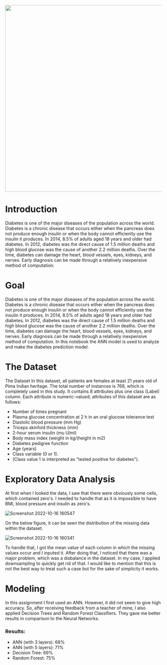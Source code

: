 <img width="600px" src="https://miro.medium.com/max/1400/0*IJxyJh__userm-j_.png">

# Introduction
Diabetes is one of the major diseases of the population across the world. Diabetes is a chronic disease that occurs either when the pancreas does not produce enough insulin or when the body cannot efficiently use the insulin it produces. In 2014, 8.5% of adults aged 18 years and older had diabetes. In 2012, diabetes was the direct cause of 1.5 million deaths and high blood glucose was the cause of another 2.2 million deaths. Over the time, diabetes can damage the heart, blood vessels, eyes, kidneys, and nerves. Early diagnosis can be made through a relatively inexpensive method of computation. 

# Goal
Diabetes is one of the major diseases of the population across the world. Diabetes is a chronic disease that occurs either when the pancreas does not produce enough insulin or when the body cannot efficiently use the insulin it produces. In 2014, 8.5% of adults aged 18 years and older had diabetes. In 2012, diabetes was the direct cause of 1.5 million deaths and high blood glucose was the cause of another 2.2 million deaths. Over the time, diabetes can damage the heart, blood vessels, eyes, kidneys, and nerves. Early diagnosis can be made through a relatively inexpensive method of computation. In this notebook the ANN model is used to analyze and make the diabetes prediction model.

# The Dataset
The Dataset
In this dataset, all patients are females at least 21 years old of Pima Indian heritage. The total number of instances is 768, which is completely used in this study. It contains 8 attributes plus one class (Label) column. Each attribute is numeric-valued; attributes of this dataset are as follows:

- Number of times pregnant
- Plasma glucose concentration at 2 h in an oral glucose tolerance test
- Diastolic blood pressure (mm Hg)
- Triceps skinfold thickness (mm)
- 2-hour serum insulin (mu U/ml)
- Body mass index (weight in kg/(height in m2)
- Diabetes pedigree function
- Age (years)
- Class variable (0 or 1).
- (Class value 1 is interpreted as "tested positive for diabetes").

# Exploratory Data Analysis
At first when I looked the data, I saw that there were obviously some cells, which contained zero's. I needed to handle that as it is impossible to have BMI, blood pressure and insulin as zero's.

![Screenshot 2022-10-16 160547](https://user-images.githubusercontent.com/64732465/196039871-c2723f84-9d20-4715-8497-36da062d0f22.png)

On the below figure, it can be seen the distribution of the missing data within the dataset.

![Screenshot 2022-10-16 160341](https://user-images.githubusercontent.com/64732465/196039868-7f2a5d7e-8f1a-4364-b682-13b85ecd08c5.png)

To handle that, I got the mean value of each column in which the missing values occur and I inputed it. After doing that, I noticed that there was a major problem, which was a disbalance in the dataset. In my case, I applied downsampling to quickly get rid of that. I would like to mention that this is not the best way to treat such a case but for the sake of simplicity it works.

# Modeling
In this assignment I first used an ANN. However, it did not seem to give high accuracy. So, after receiving feedback from a teacher of mine, I also applied Decision Trees and Random Forest Classifiers. They gave me better results in comparison to the Neural Networks.

### Results:
  - ANN (with 3 layers): 68%
  - ANN (with 5 layers): 71%
  - Decision Tree: 69%
  - Random Forest: 75%
